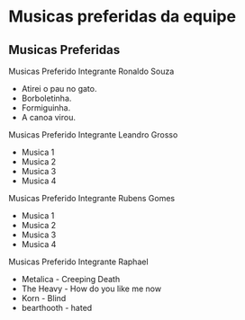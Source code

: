 # Musicas preferidas da equipe

## Musicas Preferidas

Musicas Preferido Integrante Ronaldo Souza

* Atirei o pau no gato.
* Borboletinha.
* Formiguinha.
* A canoa virou.

Musicas Preferido Integrante Leandro Grosso

* Musica 1
* Musica 2
* Musica 3
* Musica 4

Musicas Preferido Integrante Rubens Gomes

* Musica 1
* Musica 2
* Musica 3
* Musica 4

Musicas Preferido Integrante Raphael

* Metalica - Creeping Death
* The Heavy - How do you like me now
* Korn - Blind 
* bearthooth - hated

